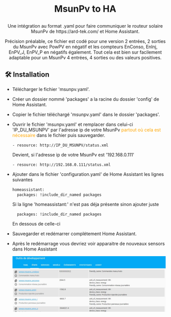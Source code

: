 # <p align="center">MsunPv to HA</p>
  
<p align="center">Une intégration au format .yaml pour faire communiquer le routeur solaire MsunPv de https://ard-tek.com/ et Home Assistant.</p>
<p align="center">Précision préalable, ce fichier est codé pour une version 2 entrées, 2 sorties du MsunPv avec PowPV en négatif et les compteurs EnConso, EnInj, EnPV_J, EnPV_P en négatifs également. Tout cela est bien sur facilement adaptable pour un MsunPv 4 entrées, 4 sorties ou des valeurs positives.</p>


## 🛠️ Installation

- Télécharger le fichier 'msunpv.yaml'.
- Créer un dossier nommé 'packages' a la racine du dossier 'config' de Home Assistant.
- Copier le fichier téléchargé 'msunpv.yaml' dans le dossier 'packages'.
- Ouvrir le fichier 'msunpv.yaml' et remplacer dans celui-ci 'IP_DU_MSUNPV' par l'adresse ip de votre MsunPv <span style="color:orange">partout où cela est nécessaire</span> dans le fichier puis sauvegarder.

    ```
    - resource: http://IP_DU_MSUNPV/status.xml
    ```
    Devient, si l'adresse ip de votre MsunPv est '192.168.0.111'
    ```
    - resource: http://192.168.0.111/status.xml
- Ajouter dans le fichier 'configuration.yaml' de Home Assistant les lignes suivantes
    ```
    homeassistant:
      packages: !include_dir_named packages
    ```
    Si la ligne 'homeassistant:' n'est pas déja présente sinon ajouter juste
    ```
      packages: !include_dir_named packages
    ```
    En dessous de celle-ci
- Sauvegarder et redémarrer complétement Home Assistant.
- Après le redémarrage vous devriez voir apparaitre de nouveaux sensors dans Home Assistant

    ![](images/some_sensors_created.jpg)


